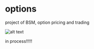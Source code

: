 # options

project of BSM, option pricing and trading



![alt text](https://res.cloudinary.com/uktv/image/upload/v1390397326/x1s6udqazmdu8dozrsml.jpg)


in process!!!!!
